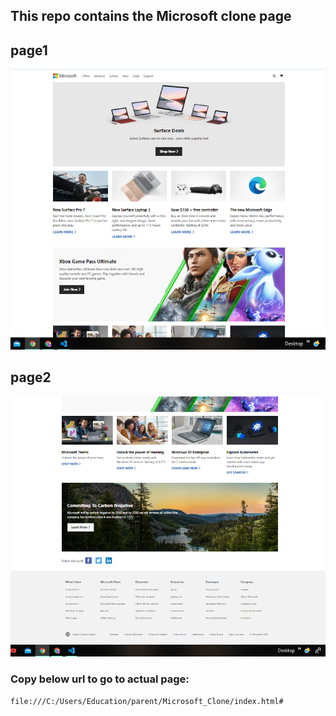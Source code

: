 ## This repo contains the Microsoft clone page

## page1
![page1](./images/page1.png)
## page2
![page2](./images/page2.png)

### Copy below url to go to actual page:

`file:///C:/Users/Education/parent/Microsoft_Clone/index.html#`